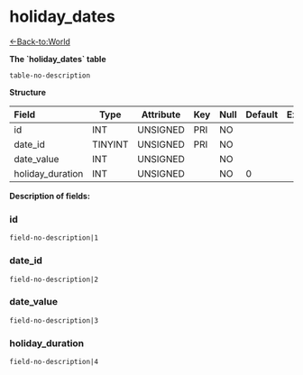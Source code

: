 # holiday\_dates

[<-Back-to:World](database-world.md)

**The \`holiday\_dates` table**

`table-no-description`

**Structure**

| Field            | Type    | Attribute | Key | Null | Default | Extra | Comment |
|:-----------------|---------|-----------|-----|------|---------|-------|---------|
| id               | INT     | UNSIGNED  | PRI | NO   |         |       |         |
| date_id          | TINYINT | UNSIGNED  | PRI | NO   |         |       |         |
| date_value       | INT     | UNSIGNED  |     | NO   |         |       |         |
| holiday_duration | INT     | UNSIGNED  |     | NO   | 0       |       |         |

**Description of fields:**

### id

`field-no-description|1`

### date_id

`field-no-description|2`

### date_value

`field-no-description|3`

### holiday_duration

`field-no-description|4`
